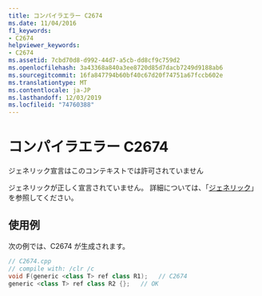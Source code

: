 ```yaml
---
title: コンパイラエラー C2674
ms.date: 11/04/2016
f1_keywords:
- C2674
helpviewer_keywords:
- C2674
ms.assetid: 7cbd70d8-d992-44d7-a5cb-dd8cf9c759d2
ms.openlocfilehash: 3a43368a840a3ee8720d85d7dacb7249d9188ab6
ms.sourcegitcommit: 16fa847794b60bf40c67d20f74751a67fccb602e
ms.translationtype: MT
ms.contentlocale: ja-JP
ms.lasthandoff: 12/03/2019
ms.locfileid: "74760388"
---
```

# <a name="compiler-error-c2674"></a>コンパイラエラー C2674

ジェネリック宣言はこのコンテキストでは許可されていません

ジェネリックが正しく宣言されていません。 詳細については、「[ジェネリック](../../extensions/generics-cpp-component-extensions.md)」を参照してください。

## <a name="example"></a>使用例

次の例では、C2674 が生成されます。

```cpp
// C2674.cpp
// compile with: /clr /c
void F(generic <class T> ref class R1);   // C2674
generic <class T> ref class R2 {};   // OK
```
